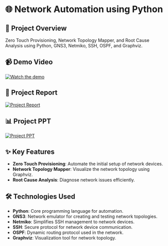 # 🌐 Network Automation using Python

## 🚀 Project Overview
Zero Touch Provisioning, Network Topology Mapper, and Root Cause Analysis using Python, GNS3, Netmiko, SSH, OSPF, and Graphviz.

## 📹 Demo Video
[![Watch the demo](https://img.youtube.com/vi/Yg2ciii1YOo/0.jpg)](https://www.youtube.com/watch?v=Yg2ciii1YOo)

## 📄 Project Report
[![Project Report](https://img.icons8.com/ios/50/000000/pdf.png)](https://online.flippingbook.com/view/804315036/)

## 📊 Project PPT
[![Project PPT](https://img.icons8.com/ios/50/000000/presentation.png)](https://www.slideshare.net/slideshow/network-auto-configuration-and-correction-using-python-pptx/270446761)

## ✨ Key Features
- **Zero Touch Provisioning**: Automate the initial setup of network devices.
- **Network Topology Mapper**: Visualize the network topology using Graphviz.
- **Root Cause Analysis**: Diagnose network issues efficiently.

## 🛠️ Technologies Used
- **Python**: Core programming language for automation.
- **GNS3**: Network emulator for creating and testing network topologies.
- **Netmiko**: Simplifies SSH management to network devices.
- **SSH**: Secure protocol for network device communication.
- **OSPF**: Dynamic routing protocol used in the network.
- **Graphviz**: Visualization tool for network topology.
